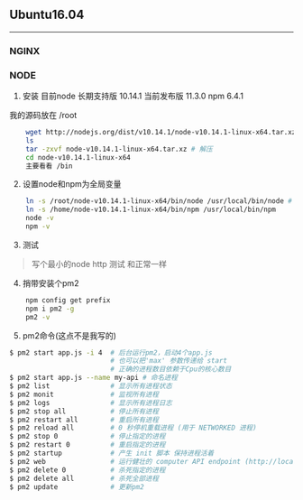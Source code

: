 ## Ubuntu16.04 
---
### NGINX
### NODE
1. 安装
目前node 长期支持版 10.14.1 当前发布版 11.3.0 npm 6.4.1

我的源码放在 /root
```sh
	wget http://nodejs.org/dist/v10.14.1/node-v10.14.1-linux-x64.tar.xz  # 下载
	ls
	tar -zxvf node-v10.14.1-linux-x64.tar.xz # 解压
	cd node-v10.14.1-linux-x64
	主要看看 /bin
```
2. 设置node和npm为全局变量 
```sh
	ln -s /root/node-v10.14.1-linux-x64/bin/node /usr/local/bin/node # 软链
	ln -s /home/node-v10.14.1-linux-x64/bin/npm /usr/local/bin/npm
	node -v 
	npm -v
```
3. 测试
> 写个最小的node http 测试 和正常一样
4. 捎带安装个pm2
```sh
	npm config get prefix 
	npm i pm2 -g
	pm2 -v
```
5. pm2命令(这点不是我写的)
```sh
$ pm2 start app.js -i 4  # 后台运行pm2，启动4个app.js 
                         # 也可以把'max' 参数传递给 start
                         # 正确的进程数目依赖于Cpu的核心数目
$ pm2 start app.js --name my-api # 命名进程
$ pm2 list               # 显示所有进程状态
$ pm2 monit              # 监视所有进程
$ pm2 logs               # 显示所有进程日志
$ pm2 stop all           # 停止所有进程
$ pm2 restart all        # 重启所有进程
$ pm2 reload all         # 0 秒停机重载进程 (用于 NETWORKED 进程)
$ pm2 stop 0             # 停止指定的进程
$ pm2 restart 0          # 重启指定的进程
$ pm2 startup            # 产生 init 脚本 保持进程活着
$ pm2 web                # 运行健壮的 computer API endpoint (http://localhost:9615)
$ pm2 delete 0           # 杀死指定的进程
$ pm2 delete all         # 杀死全部进程
$ pm2 update             # 更新pm2    
```
